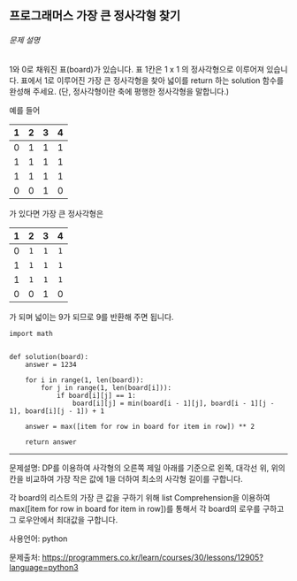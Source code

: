 ## 프로그래머스 가장 큰 정사각형 찾기

###### 문제 설명

1와 0로 채워진 표(board)가 있습니다. 표 1칸은 1 x 1 의 정사각형으로 이루어져 있습니다. 표에서 1로 이루어진 가장 큰 정사각형을 찾아 넓이를 return 하는 solution 함수를 완성해 주세요. (단, 정사각형이란 축에 평행한 정사각형을 말합니다.)

예를 들어

|  1   |  2   |  3   |  4   |
| :--: | :--: | :--: | :--: |
|  0   |  1   |  1   |  1   |
|  1   |  1   |  1   |  1   |
|  1   |  1   |  1   |  1   |
|  0   |  0   |  1   |  0   |

가 있다면 가장 큰 정사각형은

|  1   |  2   |  3   |  4   |
| :--: | :--: | :--: | :--: |
|  0   | `1`  | `1`  | `1`  |
|  1   | `1`  | `1`  | `1`  |
|  1   | `1`  | `1`  | `1`  |
|  0   |  0   |  1   |  0   |

가 되며 넓이는 9가 되므로 9를 반환해 주면 됩니다.



```
import math


def solution(board):
    answer = 1234

    for i in range(1, len(board)):
        for j in range(1, len(board[i])):
            if board[i][j] == 1:
                board[i][j] = min(board[i - 1][j], board[i - 1][j - 1], board[i][j - 1]) + 1

    answer = max([item for row in board for item in row]) ** 2

    return answer
```

___

문제설명: DP를 이용하여 사각형의 오른쪽 제일 아래를 기준으로 왼쪽, 대각선 위, 위의 칸을 비교하여 가장 작은 값에 1을 더하여 최소의 사각형 길이를 구합니다.

각 board의 리스트의 가장 큰 값을 구하기 위해 list Comprehension을 이용하여 max([item for row in board for item in row])를 통해서 각 board의 로우를 구하고 그 로우안에서 최대값을 구합니다.



사용언어: python

문제출처: https://programmers.co.kr/learn/courses/30/lessons/12905?language=python3



